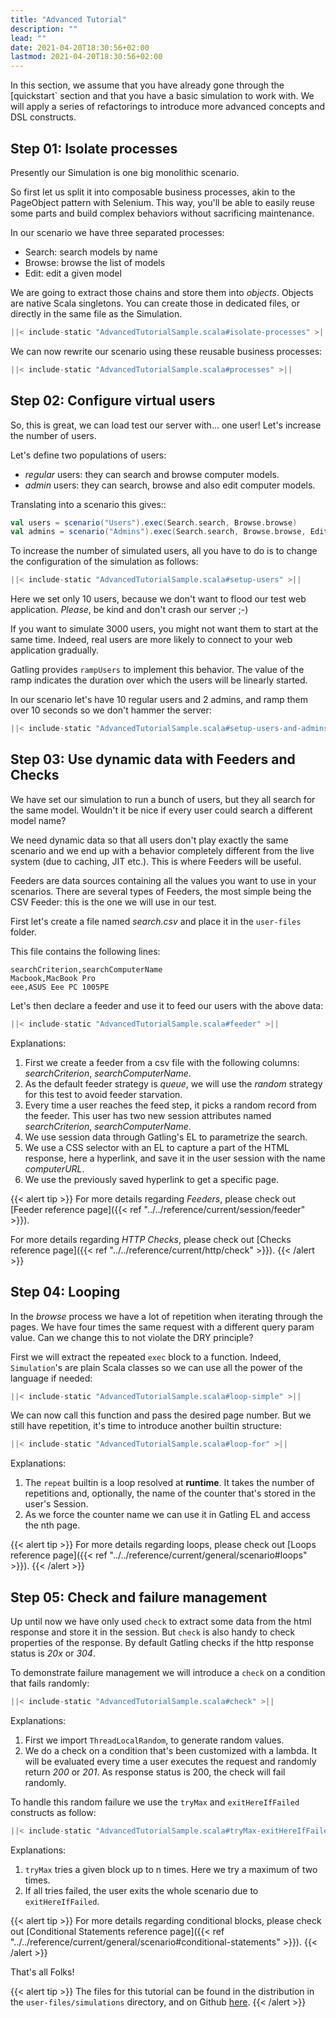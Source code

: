 ```yaml
---
title: "Advanced Tutorial"
description: ""
lead: ""
date: 2021-04-20T18:30:56+02:00
lastmod: 2021-04-20T18:30:56+02:00
---
```


In this section, we assume that you have already gone through the [quickstart` section and that you have a basic simulation to work with.
We will apply a series of refactorings to introduce more advanced concepts and DSL constructs.

## Step 01: Isolate processes

Presently our Simulation is one big monolithic scenario.

So first let us split it into composable business processes, akin to the PageObject pattern with Selenium.
This way, you'll be able to easily reuse some parts and build complex behaviors without sacrificing maintenance.

In our scenario we have three separated processes:

  * Search: search models by name
  * Browse: browse the list of models
  * Edit: edit a given model

We are going to extract those chains and store them into *objects*.
Objects are native Scala singletons.
You can create those in dedicated files, or directly in the same file as the Simulation.

```scala
||< include-static "AdvancedTutorialSample.scala#isolate-processes" >||
```

We can now rewrite our scenario using these reusable business processes:

```scala
||< include-static "AdvancedTutorialSample.scala#processes" >||
```

## Step 02: Configure virtual users

So, this is great, we can load test our server with... one user!
Let's increase the number of users.

Let's define two populations of users:

* *regular* users: they can search and browse computer models.
* *admin* users: they can search, browse and also edit computer models.

Translating into a scenario this gives::

```scala
val users = scenario("Users").exec(Search.search, Browse.browse)
val admins = scenario("Admins").exec(Search.search, Browse.browse, Edit.edit)
```

To increase the number of simulated users, all you have to do is to change the configuration of the simulation as follows:

```scala
||< include-static "AdvancedTutorialSample.scala#setup-users" >||
```

Here we set only 10 users, because we don't want to flood our test web application. *Please*, be kind and don't crash our server ;-)

If you want to simulate 3000 users, you might not want them to start at the same time.
Indeed, real users are more likely to connect to your web application gradually.

Gatling provides `rampUsers` to implement this behavior.
The value of the ramp indicates the duration over which the users will be linearly started.

In our scenario let's have 10 regular users and 2 admins, and ramp them over 10 seconds so we don't hammer the server:

```scala
||< include-static "AdvancedTutorialSample.scala#setup-users-and-admins" >||
```

## Step 03: Use dynamic data with Feeders and Checks

We have set our simulation to run a bunch of users, but they all search for the same model.
Wouldn't it be nice if every user could search a different model name?

We need dynamic data so that all users don't play exactly the same scenario and we end up with a behavior completely different from the live system (due to caching, JIT etc.).
This is where Feeders will be useful.

Feeders are data sources containing all the values you want to use in your scenarios.
There are several types of Feeders, the most simple being the CSV Feeder: this is the one we will use in our test.

First let's create a file named *search.csv* and place it in the `user-files` folder.

This file contains the following lines:

```text
searchCriterion,searchComputerName
Macbook,MacBook Pro
eee,ASUS Eee PC 1005PE
```

Let's then declare a feeder and use it to feed our users with the above data:

```scala
||< include-static "AdvancedTutorialSample.scala#feeder" >||
```

Explanations:

1. First we create a feeder from a csv file with the following columns: *searchCriterion*, *searchComputerName*.
2. As the default feeder strategy is *queue*, we will use the *random* strategy for this test to avoid feeder starvation.
3. Every time a user reaches the feed step, it picks a random record from the feeder.
   This user has two new session attributes named *searchCriterion*, *searchComputerName*.
4. We use session data through Gatling's EL to parametrize the search.
5. We use a CSS selector with an EL to capture a part of the HTML response, here a hyperlink, and save it in the user session with the name *computerURL*.
6. We use the previously saved hyperlink to get a specific page.

{{< alert tip >}}
For more details regarding *Feeders*, please check out [Feeder reference page]({{< ref "../../reference/current/session/feeder" >}}).

For more details regarding *HTTP Checks*, please check out [Checks reference page]({{< ref "../../reference/current/http/check" >}}).
{{< /alert >}}

## Step 04: Looping

In the *browse* process we have a lot of repetition when iterating through the pages.
We have four times the same request with a different query param value. Can we change this to not violate the DRY principle?

First we will extract the repeated `exec` block to a function.
Indeed, `Simulation`'s are plain Scala classes so we can use all the power of the language if needed:

```scala
||< include-static "AdvancedTutorialSample.scala#loop-simple" >||
```

We can now call this function and pass the desired page number.
But we still have repetition, it's time to introduce another builtin structure:

```scala
||< include-static "AdvancedTutorialSample.scala#loop-for" >||
```

Explanations:

1. The `repeat` builtin is a loop resolved at **runtime**.
   It takes the number of repetitions and, optionally, the name of the counter that's stored in the user's Session.
2. As we force the counter name we can use it in Gatling EL and access the nth page.

{{< alert tip >}}
For more details regarding loops, please check out [Loops reference page]({{< ref "../../reference/current/general/scenario#loops" >}}).
{{< /alert >}}

## Step 05: Check and failure management

Up until now we have only used `check` to extract some data from the html response and store it in the session.
But `check` is also handy to check properties of the response.
By default Gatling checks if the http response status is *20x* or *304*.

To demonstrate failure management we will introduce a `check` on a condition that fails randomly:

```scala
||< include-static "AdvancedTutorialSample.scala#check" >||
```

Explanations:

1. First we import `ThreadLocalRandom`, to generate random values.
2. We do a check on a condition that's been customized with a lambda.
   It will be evaluated every time a user executes the request and randomly return *200* or *201*.
   As response status is 200, the check will fail randomly.

To handle this random failure we use the `tryMax` and `exitHereIfFailed` constructs as follow:

```scala
||< include-static "AdvancedTutorialSample.scala#tryMax-exitHereIfFailed" >||
```

Explanations:

1. `tryMax` tries a given block up to n times.
   Here we try a maximum of two times.
2. If all tries failed, the user exits the whole scenario due to `exitHereIfFailed`.

{{< alert tip >}}
For more details regarding conditional blocks, please check out [Conditional Statements reference page]({{< ref "../../reference/current/general/scenario#conditional-statements" >}}).
{{< /alert >}}

That's all Folks!

{{< alert tip >}}
The files for this tutorial can be found in the distribution in the `user-files/simulations` directory, and on Github [here](https://github.com/gatling/gatling/tree/master/gatling-bundle/src/main/scala/computerdatabase).
{{< /alert >}}
